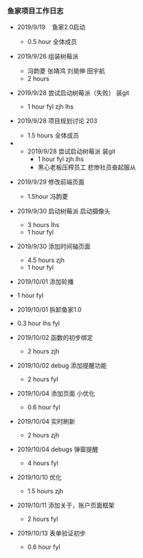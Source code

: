 ### 鱼家项目工作日志

- 2019/9/19    鱼家2.0启动
  
  - 0.5 hour 全体成员

- 2019/9/26 组装树莓派
  
  - 冯韵菱 张靖鸿 刘晃伸 田宇航
  - 2 hours

- 2019/9/28 尝试启动树莓派（失败） 装git
  
  - 1 hour fyl zjh lhs

- 2019/9/28 项目规划讨论 203
  
  - 1.5 hours 全体成员

- - 2019/9/28 尝试启动树莓派 装git
    - 1 hour fyl zjh lhs
    - 黑心老板压榨员工 悲惨社员奋起服从

- 2019/9/29 修改前端页面
  
  - 1.5hour 冯韵菱

- 2019/9/30 启动树莓派 启动摄像头
  
  - 3 hours lhs
  - 1 hour fyl

- 2019/9/30 添加时间轴页面
  
  - 4.5 hours zjh
  - 1 hour fyl

- 2019/10/01 添加轮播

- 1 hour fyl

- 2019/10/01 拆卸鱼家1.0

- 0.3 hour lhs fyl

- 2019/10/02 函数的初步绑定
  
  - 2 hours zjh

- 2019/10/02 debug 添加提醒功能
  
  - 2 hours fyl

- 2019/10/04 添加页面 小优化
  
  - 0.6 hour fyl

- 2019/10/04 实时刷新
  
  - 2 hours zjh

- 2019/10/04 debugs 弹窗提醒
  
  - 4 hours fyl

- 2019/10/10 优化
  
  - 1.5 hours zjh

- 2019/10/11 添加关于，账户页面框架
  
  - 2 hours fyl 

- 2019/10/13 表单验证初步
  
  - 0.6 hour fyl




